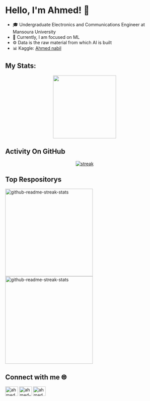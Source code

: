 # Hello, I'm Ahmed! 👋
          
- 🎓 Undergraduate Electronics and Communications Engineer at Mansoura University
- 🧠 Currently, I am focused on ML
- ⚙️ Data is the raw material from which AI is built
- 📊 Kaggle: [Ahmed nabil](https://www.kaggle.com/ahmedsale)

## My Stats:
<p align="center">
<img height="200px" src="https://github-readme-stats.vercel.app/api?username=A-A7med-i&hide_border=true&show_icons=true&count_private=true&theme=gruvbox&bg_color=151515">
</p>

## Activity On GitHub

<p align="center">
  <a href="https://github.com/A-A7med-i/A-A7med-i">      
<img title="stats" alt="streak" src="https://github-readme-streak-stats.herokuapp.com/?user=A-A7med-i&theme=dark&hide_border=true&stroke=f53b3b"/>
</a> 
</p>

## Top Respositorys
  <p align="left">
     <a href="https://github.com/A-A7med-i/ML-Math"><img width="278" src="https://denvercoder1-github-readme-stats.vercel.app/api/pin/?username=A-A7med-i&repo=ML-Math&theme=react&bg_color=1F222E&title_color=F8D866&hide_border=true&icon_color=F8D866&show_icons=false" alt="github-readme-streak-stats"></a>
          <a href="https://github.com/A-A7med-i/Scraping"><img width="278" src="https://denvercoder1-github-readme-stats.vercel.app/api/pin/?username=A-A7med-i&repo=Scraping&theme=react&bg_color=1F222E&title_color=F8D866&hide_border=true&icon_color=F8D866&show_icons=false" alt="github-readme-streak-stats"></a>
  </p>

## Connect with me 🌐
<p align="left">
<a href="https://twitter.com/ahmedna00647235" target="blank"><img align="center" src="https://raw.githubusercontent.com/rahuldkjain/github-profile-readme-generator/master/src/images/icons/Social/twitter.svg" alt="ahmedna00647235" height="30" width="40" /></a>
<a href="https://www.linkedin.com/in/ahmed-nabil-4b0180263" target="blank"><img align="center" src="https://raw.githubusercontent.com/rahuldkjain/github-profile-readme-generator/master/src/images/icons/Social/linked-in-alt.svg" alt="ahmed-nabil-4b0180263" height="30" width="40" /></a>
<a href="https://fb.com/ahmed.salm.167189" target="blank"><img align="center" src="https://raw.githubusercontent.com/rahuldkjain/github-profile-readme-generator/master/src/images/icons/Social/facebook.svg" alt="ahmed.salm.167189" height="30" width="40" /></a>
</p>
